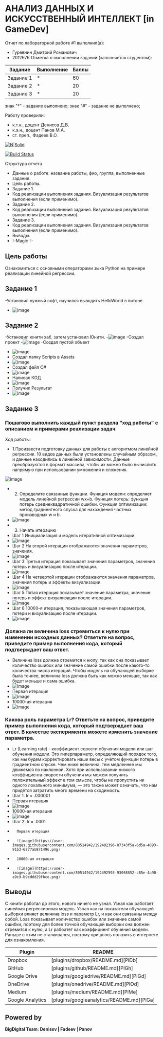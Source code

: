 # АНАЛИЗ ДАННЫХ И ИСКУССТВЕННЫЙ ИНТЕЛЛЕКТ [in GameDev]
Отчет по лабораторной работе #1 выполнил(а):
- Гуревнин Дмитрий Романович
- 2012676
Отметка о выполнении заданий (заполняется студентом):

| Задание | Выполнение | Баллы |
| ------ | ------ | ------ |
| Задание 1 | * | 60 |
| Задание 2 | * | 20 |
| Задание 3 | * | 20 |

знак "*" - задание выполнено; знак "#" - задание не выполнено;

Работу проверили:
- к.т.н., доцент Денисов Д.В.
- к.э.н., доцент Панов М.А.
- ст. преп., Фадеев В.О.

[![N|Solid](https://cldup.com/dTxpPi9lDf.thumb.png)](https://nodesource.com/products/nsolid)

[![Build Status](https://travis-ci.org/joemccann/dillinger.svg?branch=master)](https://travis-ci.org/joemccann/dillinger)

Структура отчета

- Данные о работе: название работы, фио, группа, выполненные задания.
- Цель работы.
- Задание 1.
- Код реализации выполнения задания. Визуализация результатов выполнения (если применимо).
- Задание 2.
- Код реализации выполнения задания. Визуализация результатов выполнения (если применимо).
- Задание 3.
- Код реализации выполнения задания. Визуализация результатов выполнения (если применимо).
- Выводы.
- ✨Magic ✨

## Цель работы
Ознакомиться с основными операторами зыка Python на примере реализации линейной регрессии.

## Задание 1
-Установил нужный софт, научился выводить HelloWorld в питоне. 
- ![image](https://user-images.githubusercontent.com/80514942/192501737-7cd6b5ce-71fd-4b2e-9b41-8b6e37daa2a5.png)

## Задание 2
-Установил юнити хаб, затем установил Юнити. 
-![image](https://user-images.githubusercontent.com/80514942/192501880-a30104f2-bb3b-4031-b073-cf5b2f5444ae.png)
-Создал проект
-![image](https://user-images.githubusercontent.com/80514942/192501929-60b3fa2a-2226-4fac-889f-dc41b7c51288.png)
-Создал пустой объект 
- ![image](https://user-images.githubusercontent.com/80514942/192502024-25a0bf14-a46e-4793-87bc-9b30e3bd03c3.png)
- Создал папку Scripts в Assets 
- ![image](https://user-images.githubusercontent.com/80514942/192502168-572f42d0-b3cb-4a6c-995b-cbfc11630aee.png)
- Создал файл C#
- ![image](https://user-images.githubusercontent.com/80514942/192502270-d6131e39-7a30-466a-9578-92474afa91f0.png)
- Написал КОД 
- ![image](https://user-images.githubusercontent.com/80514942/192502320-1c025d35-a01b-414e-8f2c-8bb5d7dbf16e.png)
- Получил Результат 
- ![image](https://user-images.githubusercontent.com/80514942/192502383-eebf267d-9a43-4f67-95e7-c479f3791f01.png)

## Задание 3
### Пошагово выполнить каждый пункт раздела "ход работы" с описанием и примерами реализации задач
Ход работы:
- 1.Произвести подготовку данных для работы с алгоритмом линейной регрессии. 10 видов данных были установлены случайным образом, и данные находились в линейной зависимости. Данные преобразуются в формат массива, чтобы их можно было вычислить напрямую при использовании умножения и сложения.


![image](https://user-images.githubusercontent.com/80514942/192485647-4110b24c-a3a1-4b08-9b42-eebd2a0b7f12.png)



- 2. Определите связанные функции. Функция модели: определяет модель линейной регрессии wx+b. Функция потерь: функция потерь среднеквадратичной ошибки. Функция оптимизации: метод градиентного спуска для нахождения частных производных w и b.
- ![image](https://user-images.githubusercontent.com/80514942/192486463-f9e02fe9-6150-4f97-8271-2de15016ee54.png)
- 3. Начать итерацию
-   Шаг 1 Инициализация и модель итеративной оптимизации.
-   ![image](https://user-images.githubusercontent.com/80514942/192486952-ca3d3af7-37ae-4617-9bbf-a1c854351a4b.png)
-   Шаг 2 На второй итерации отображаются значения параметров, значения.
-   ![image](https://user-images.githubusercontent.com/80514942/192487110-e2b55f5b-bbe6-4c8c-9a38-0fab3ce370b6.png)
-   Шаг 3 Третья итерация показывает значения параметров, значения потерь и визуализацию после итерации.
-   ![image](https://user-images.githubusercontent.com/80514942/192487268-1abc39eb-0ff5-4955-8cce-dac4ed88fc25.png)
-   Шаг 4 На четвертой итерации отображаются значения параметров, значения потерь и эффекты визуализации.
-   ![image](https://user-images.githubusercontent.com/80514942/192487452-b04ae8f0-3419-4a8e-9cb0-28361522ec6b.png)
-   Шаг 5 Пятая итерация показывает значение параметра, значение потерь и эффект визуализации после итерации.
-   ![image](https://user-images.githubusercontent.com/80514942/192487535-18f92e1c-55f6-450b-8a8e-da786a9f218d.png)
-   Шаг 6 10000-я итерация, показывающая значения параметров, потери и визуализацию после итерации.
-   ![image](https://user-images.githubusercontent.com/80514942/192487635-f949c30c-7b69-47bf-90fd-0b717ba7a141.png)


### Должна ли величина loss стремиться к нулю при изменении исходных данных? Ответьте на вопрос, приведите пример выполнения кода, который подтверждает ваш ответ.

- Величина loss должна стремится к нюлу, так как она показывает количество ошибок или значение самой ошибки после какого-то количества числа итераций. Чтобы модель на обучающей выборке была точнее, величина loss должна быть как можно меньше, так как будет меньше и сама ошибка. 
- ![image](https://user-images.githubusercontent.com/80514942/192489238-e30f21ab-11fa-4295-9c7b-ae3ae4da510a.png)
-  Первая итерация 
-  ![image](https://user-images.githubusercontent.com/80514942/192489853-9597293a-818b-4544-8647-44232d52bbdb.png)
-  10000-ая итерация 
-  ![image](https://user-images.githubusercontent.com/80514942/192490018-1576a267-9afc-49fe-a935-dfae6b18b40e.png)




### Какова роль параметра Lr? Ответьте на вопрос, приведите пример выполнения кода, который подтверждает ваш ответ. В качестве эксперимента можете изменить значение параметра.

- Lr (Learning rate) - коэффициент сорости обучения модели или шаг обучения модели. Это гиперпараметр, определяющий порядок того, как мы будем корректировать наши весы с учётом функции потерь в градиентном спуске. Чем ниже величина, тем медленнее мы движемся по наклонной. Хотя при использовании низкого коэффициента скорости обучения мы можем получить положительный эффект в том смысле, чтобы не пропустить ни одного локального минимума, — это также может означать, что нам придётся затратить много времени на сходимость.
-  Шаг 1. lr = .000001
-    Первая итерация
-    ![image](https://user-images.githubusercontent.com/80514942/192492009-f7608192-f9b2-4990-b300-8f158a980133.png)
-    10000-ая итерация
-    ![image](https://user-images.githubusercontent.com/80514942/192492157-4e09e922-6684-44c0-bf13-72629614ea3c.png)
-    Шаг 2. lr = .0001
-    	Первая итерация
-    	![image](https://user-images.githubusercontent.com/80514942/192492396-87343f5a-6d5a-4093-91b3-6277ab871496.png)
-       10000-ая итерация 
-       ![image](https://user-images.githubusercontent.com/80514942/192492593-93068852-c85e-4a90-a9c9-b9cddd29fbce.png)


## Выводы

С юнити работал до этого, нового ничего не узнал. Узнал как работает линейная регрессионная модель. Узнал как на показатели обучающей выборки влияет величина loss и параметр Lr, и как они связанны между собой. Loss показывает количество ошибок или значение самой ошибки, поэтому для более точной обучающей выборки она должен стремится к нулю, а Lr рабоатет как коэффициент обучения модели. Раньше с этим не сталкивался, поэтому пришлось полазить в интернете для ознакомления. 

| Plugin | README |
| ------ | ------ |
| Dropbox | [plugins/dropbox/README.md][PlDb] |
| GitHub | [plugins/github/README.md][PlGh] |
| Google Drive | [plugins/googledrive/README.md][PlGd] |
| OneDrive | [plugins/onedrive/README.md][PlOd] |
| Medium | [plugins/medium/README.md][PlMe] |
| Google Analytics | [plugins/googleanalytics/README.md][PlGa] |

## Powered by

**BigDigital Team: Denisov | Fadeev | Panov**
